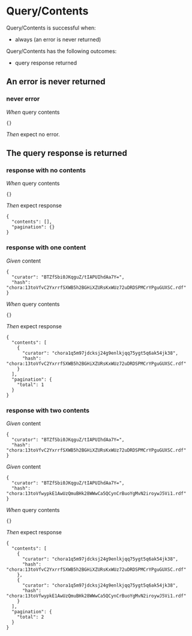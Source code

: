 # Query/Contents

Query/Contents is successful when:
  - always (an error is never returned)

  Query/Contents has the following outcomes:
  - query response returned

## An error is never returned

### never error

_When_ query contents

```
{}
```

_Then_ expect no error.

## The query response is returned

### response with no contents

_When_ query contents

```
{}
```

_Then_ expect response

```
{
  "contents": [],
  "pagination": {}
}
```

### response with one content

_Given_ content

```
{
  "curator": "BTZfSbi0JKqguZ/tIAPUIhdAa7Y=",
  "hash": "chora:13toVfvC2YxrrfSXWB5h2BGHiXZURsKxWUz72uDRDSPMCrYPguGUXSC.rdf"
}
```

_When_ query contents

```
{}
```

_Then_ expect response

```
{
  "contents": [
    {
      "curator": "chora1q5m97jdcksj24g9enlkjqq75ygt5q6ak54jk38",
      "hash": "chora:13toVfvC2YxrrfSXWB5h2BGHiXZURsKxWUz72uDRDSPMCrYPguGUXSC.rdf"
    }
  ],
  "pagination": {
    "total": 1
  }
}
```

### response with two contents

_Given_ content

```
{
  "curator": "BTZfSbi0JKqguZ/tIAPUIhdAa7Y=",
  "hash": "chora:13toVfvC2YxrrfSXWB5h2BGHiXZURsKxWUz72uDRDSPMCrYPguGUXSC.rdf"
}
```

_Given_ content

```
{
  "curator": "BTZfSbi0JKqguZ/tIAPUIhdAa7Y=",
  "hash": "chora:13toVfwypkE1AwUzQmuBHk28WWwCa5QCynCrBuoYgMvN2iroywJ5Vi1.rdf"
}
```

_When_ query contents

```
{}
```

_Then_ expect response

```
{
  "contents": [
    {
      "curator": "chora1q5m97jdcksj24g9enlkjqq75ygt5q6ak54jk38",
      "hash": "chora:13toVfvC2YxrrfSXWB5h2BGHiXZURsKxWUz72uDRDSPMCrYPguGUXSC.rdf"
    },
    {
      "curator": "chora1q5m97jdcksj24g9enlkjqq75ygt5q6ak54jk38",
      "hash": "chora:13toVfwypkE1AwUzQmuBHk28WWwCa5QCynCrBuoYgMvN2iroywJ5Vi1.rdf"
    }
  ],
  "pagination": {
    "total": 2
  }
}
```
